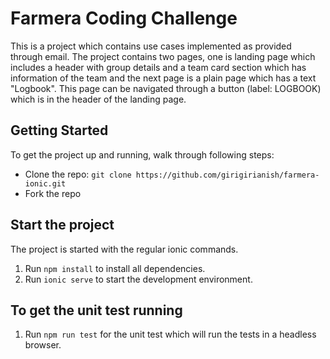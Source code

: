 # Farmera Coding Challenge

This is a project which contains use cases implemented as provided through email. The project contains two pages, one is landing page which includes a header with group details and a team
card section which has information of the team and the next page is a plain page which has a text "Logbook". This page can be navigated through a button (label: LOGBOOK) which is in the header of the landing page.

## Getting Started

To get the project up and running, walk through following steps:

- Clone the repo: `git clone https://github.com/girigirianish/farmera-ionic.git`
- Fork the repo

## Start the project

The project is started with the regular ionic commands.

1. Run `npm install` to install all dependencies.
2. Run `ionic serve` to start the development environment.

## To get the unit test running

1. Run `npm run test` for the unit test which will run the tests in a headless browser.
